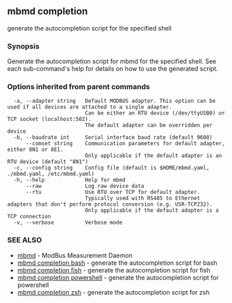 ## mbmd completion

generate the autocompletion script for the specified shell

### Synopsis


Generate the autocompletion script for mbmd for the specified shell.
See each sub-command's help for details on how to use the generated script.


### Options inherited from parent commands

```
  -a, --adapter string   Default MODBUS adapter. This option can be used if all devices are attached to a single adapter.
                         Can be either an RTU device (/dev/ttyUSB0) or TCP socket (localhost:502).
                         The default adapter can be overridden per device
  -b, --baudrate int     Serial interface baud rate (default 9600)
      --comset string    Communication parameters for default adapter, either 8N1 or 8E1.
                         Only applicable if the default adapter is an RTU device (default "8N1")
  -c, --config string    Config file (default is $HOME/mbmd.yaml, ./mbmd.yaml, /etc/mbmd.yaml)
  -h, --help             Help for mbmd
      --raw              Log raw device data
      --rtu              Use RTU over TCP for default adapter.
                         Typically used with RS485 to Ethernet adapters that don't perform protocol conversion (e.g. USR-TCP232).
                         Only applicable if the default adapter is a TCP connection
  -v, --verbose          Verbose mode
```

### SEE ALSO

* [mbmd](mbmd.md)	 - ModBus Measurement Daemon
* [mbmd completion bash](mbmd_completion_bash.md)	 - generate the autocompletion script for bash
* [mbmd completion fish](mbmd_completion_fish.md)	 - generate the autocompletion script for fish
* [mbmd completion powershell](mbmd_completion_powershell.md)	 - generate the autocompletion script for powershell
* [mbmd completion zsh](mbmd_completion_zsh.md)	 - generate the autocompletion script for zsh

